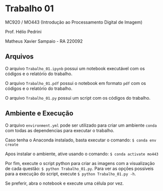 # Trabalho 01

MC920 / MO443 (Introdução ao Processamento Digital de Imagem)

Prof. Hélio Pedrini

Matheus Xavier Sampaio - RA 220092

## Arquivos

O arquivo `Trabalho_01.ipynb` possui um notebook executável com os códigos e o relatório do trabalho.

O arquivo `Trabalho_01.pdf` possui o notebook em formato `pdf` com os códigos e o relatório do trabalho.

O arquivo `Trabalho_01.py` possui um script com os códigos do trabalho.

## Ambiente e Execução

O arquivo `environment.yml` pode ser utilizado para criar um ambiente `conda` com todas as dependencias para executar o trabalho.

Caso tenha o Anaconda instalado, basta executar o comando: `$ conda env create`

Apos instalar o ambiente, ative usando o comando: `$ conda activate mo443`

Por fim, execute o script python para criar as imagens com a visualização de cada questão: `$ python Trabalho_01.py`.
Para ver as opções possíveis para a execução do script, execute `$ python Trabalho_01.py -h`.

Se preferir, abra o notebook e execute uma célula por vez.
